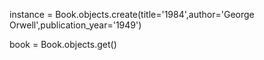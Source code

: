 instance = Book.objects.create(title='1984',author='George Orwell',publication_year='1949')

book = Book.objects.get()

